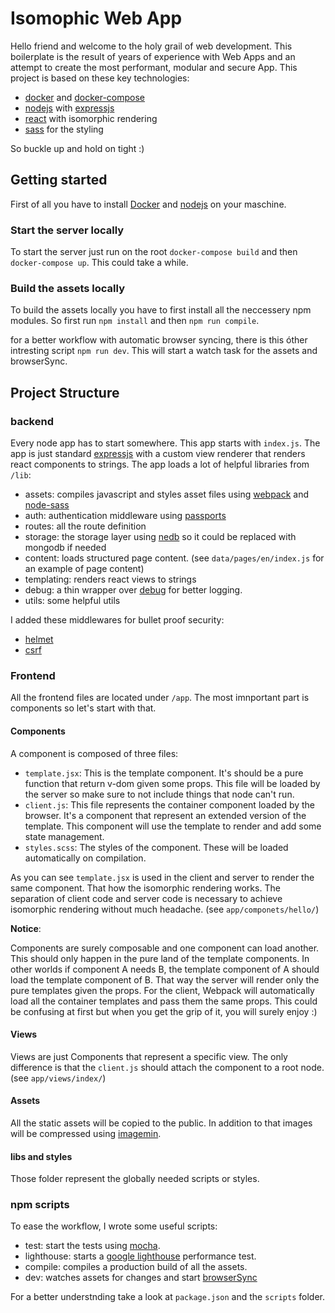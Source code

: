 # Isomophic Web App

Hello friend and welcome to the holy grail of web development.
This boilerplate is the result of years of experience with Web Apps and an attempt to create the most performant, modular and secure App.
This project is based on these key technologies:
- [docker](https://www.docker.com/) and [docker-compose](https://docs.docker.com/compose/)
- [nodejs](https://nodejs.org/en/) with [expressjs](http://expressjs.com/)
- [react](https://facebook.github.io/react/) with isomorphic rendering
- [sass](http://sass-lang.com/) for the styling

So buckle up and hold on tight :)

## Getting started
First of all you have to install [Docker](https://docs.docker.com/) and [nodejs](https://nodejs.org/en/) on your maschine.

### Start the server locally
To start the server just run on the root `docker-compose build` and then `docker-compose up`.
This could take a while.

### Build the assets locally
To build the assets locally you have to first install all the neccessery npm modules.
So first run `npm install` and then `npm run compile`.

for a better workflow with automatic browser syncing, there is this óther intresting script `npm run dev`.
This will start a watch task for the assets and browserSync.

## Project Structure

### backend

Every node app has to start somewhere. This app starts with `index.js`.
The app is just standard [expressjs](http://expressjs.com/) with a custom view renderer that renders react components to strings.
The app loads a lot of helpful libraries from `/lib`:
- assets: compiles javascript and styles asset files using [webpack](https://webpack.github.io/) and [node-sass](https://github.com/sass/node-sass)
- auth: authentication middleware using [passports](http://passportjs.org/)
- routes: all the route definition
- storage: the storage layer using [nedb](https://github.com/louischatriot/nedb) so it could be replaced with mongodb if needed
- content: loads structured page content. (see `data/pages/en/index.js` for an example of page content) 
- templating: renders react views to strings
- debug: a thin wrapper over [debug](https://github.com/visionmedia/debug) for better logging.
- utils: some helpful utils

I added these middlewares for bullet proof security:
- [helmet](https://helmetjs.github.io/)
- [csrf](https://github.com/expressjs/csurf)

### Frontend
All the frontend files are located under `/app`. The most imnportant part is components so let's start with that.

#### Components
A component is composed of three files:
- `template.jsx`: This is the template component. It's should be a pure function that return v-dom given some props. This file will be loaded by the server so make sure to not include things that node can't run.
- `client.js`: This file represents the container component loaded by the browser. It's a component that represent an extended version of the template. This component will use the template to render and add some state management.
- `styles.scss`: The styles of the component. These will be loaded automatically on compilation.

As you can see `template.jsx` is used in the client and server to render the same component. That how the isomorphic rendering works. 
The separation of client code and server code is necessary to achieve isomorphic rendering without much headache. (see `app/componets/hello/`)

__Notice__:

Components are surely composable and one component can load another. This should only happen in the pure land of the template components. 
In other worlds if component A needs B, the template component of A should load the template component of B.
That way the server will render only the pure templates given the props. 
For the client, Webpack will automatically load all the container templates and pass them the same props.
This could be confusing at first but when you get the grip of it, you will surely enjoy :)

#### Views
Views are just Components that represent a specific view. The only difference is that the `client.js` should attach the component to a root node. (see `app/views/index/`)

#### Assets
All the static assets will be copied to the public. In addition to that images will be compressed using [imagemin](https://github.com/imagemin/imagemin).  

#### libs and styles
Those folder represent the globally needed scripts or styles.

### npm scripts

To ease the workflow, I wrote some useful scripts:
- test: start the tests using [mocha](https://mochajs.org/).
- lighthouse: starts a [google lighthouse](https://developers.google.com/web/tools/lighthouse/) performance test. 
- compile: compiles a production build of all the assets.
- dev: watches assets for changes and start [browserSync](https://browsersync.io/) 

For a better understnding take a look at `package.json` and the `scripts` folder.

